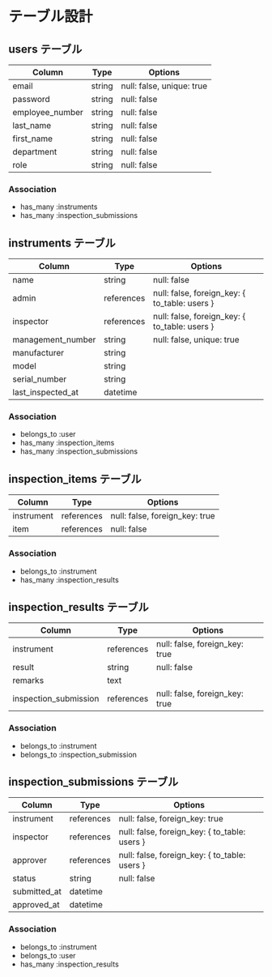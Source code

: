 # テーブル設計

## users テーブル
| Column          | Type   | Options                   |
| --------------- | ------ | ------------------------- |
| email           | string | null: false, unique: true |
| password        | string | null: false               |
| employee_number | string | null: false               |
| last_name       | string | null: false               |
| first_name      | string | null: false               |
| department      | string | null: false               |
| role            | string | null: false               |

### Association
- has_many :instruments
- has_many :inspection_submissions


## instruments テーブル
| Column            | Type       | Options                                       |
| ----------------- | ---------- | --------------------------------------------- |
| name              | string     | null: false                                   |
| admin             | references | null: false, foreign_key: { to_table: users } |
| inspector         | references | null: false, foreign_key: { to_table: users } |
| management_number | string     | null: false, unique: true                     |
| manufacturer      | string     |                                               |
| model             | string     |                                               |
| serial_number     | string     |                                               |
| last_inspected_at | datetime   |                                               |

### Association
- belongs_to :user
- has_many :inspection_items
- has_many :inspection_submissions


## inspection_items テーブル
| Column     | Type       | Options                        |
| ---------- | ---------- | ------------------------------ |
| instrument | references | null: false, foreign_key: true |
| item       | references | null: false                    |

### Association
- belongs_to :instrument
- has_many :inspection_results


## inspection_results テーブル
| Column                | Type       | Options                        |
| --------------------- | ---------- | ------------------------------ |
| instrument            | references | null: false, foreign_key: true |
| result                | string     | null: false                    |
| remarks               | text       |                                |
| inspection_submission | references | null: false, foreign_key: true |

### Association
- belongs_to :instrument
- belongs_to :inspection_submission


## inspection_submissions テーブル
| Column       | Type       | Options                                       |
| ------------ | ---------- | --------------------------------------------- |
| instrument   | references | null: false, foreign_key: true                |
| inspector    | references | null: false, foreign_key: { to_table: users } |
| approver     | references | null: false, foreign_key: { to_table: users } |
| status       | string     | null: false                                   |
| submitted_at | datetime   |                                               |
| approved_at  | datetime   |                                               |

### Association
- belongs_to :instrument
- belongs_to :user
- has_many :inspection_results